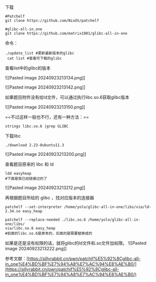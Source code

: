 
下载

```
#Patchelf
git clone https://github.com/NixOS/patchelf

#glibc-all-in_one
git clone https://github.com/matrix1001/glibc-all-in-one
```

命令：

```
./update_list #更新最新版本的glibc
 cat list #查看可下载的glibc
```

查看list中的glibc的版本

![[Pasted image 20240923213134.png]]

![[Pasted image 20240923213142.png]]

如果题目附件没有给ld文件，可以通过执行libc.so.6获取glibc版本

![[Pasted image 20240923213150.png]]

==不过这样一般也不行，还有一种方法：==

```
strings libc.so.6 |grep GLIBC
```



下载libc

```
./download 2.23-0ubuntu11.3
```

![[Pasted image 20240923213200.png]]

查看题目原来的 libc 和 ld

```
ldd easyheap
#下面是我已经链接过的了
```

![[Pasted image 20240923213212.png]]

再根据题目所给的 glibc ，找对应版本的连接器

```
patchelf --set-interpreter /home/yolo/glibc-all-in-one/libs/via/ld-2.34.so easy_heap
```

```
patchelf --replace-needed ./libc.so.6 /home/yolo/glibc-all-in-one/libs/
via/libc.so.6 easy_heap
#前面的libc.so.6是原本的，后面的是需要替换成的
```

如果是还是没有权限的话，就将glibc的ld文件和.so文件加权限。
![[Pasted image 20240923213222.png]]

参考文献：[https://sillyrabbit.cn/pwn/patchif%E5%92%8Cglibc-all-in_one%E4%BD%BF%E7%94%A8%E7%AC%94%E8%AE%B0/](https://sillyrabbit.cn/pwn/patchif%E5%92%8Cglibc-all-in_one%E4%BD%BF%E7%94%A8%E7%AC%94%E8%AE%B0/)
